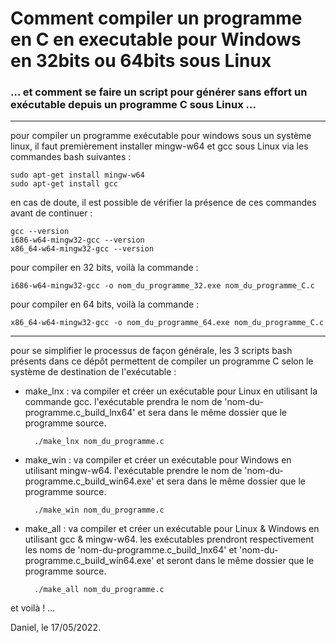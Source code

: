 # Comment compiler un programme en C en executable pour Windows en 32bits ou 64bits sous Linux
### ... et comment se faire un script pour générer sans effort un exécutable depuis un programme C sous Linux ...
-----

pour compiler un programme exécutable pour windows sous un système linux, il faut premièrement installer mingw-w64 et gcc sous Linux via les commandes bash suivantes :  
    
    sudo apt-get install mingw-w64
    sudo apt-get install gcc
    
en cas de doute, il est possible de vérifier la présence de ces commandes avant de continuer :

    gcc --version
    i686-w64-mingw32-gcc --version
    x86_64-w64-mingw32-gcc --version

pour compiler en 32 bits, voilà la commande :  
    
    i686-w64-mingw32-gcc -o nom_du_programme_32.exe nom_du_programme_C.c

pour compiler en 64 bits, voilà la commande :  
    
    x86_64-w64-mingw32-gcc -o nom_du_programme_64.exe nom_du_programme_C.c

-----

pour se simplifier le processus de façon générale, les 3 scripts bash présents dans ce dépôt permettent de compiler un programme C selon le système de destination de l'exécutable :  
- make_lnx : va compiler et créer un exécutable pour Linux en utilisant la commande gcc. l'exécutable prendra le nom de 'nom-du-programme.c_build_lnx64' et sera dans le même dossier que le programme source.  
    
        ./make_lnx nom_du_programme.c
    
- make_win : va compiler et créer un exécutable pour Windows en utilisant mingw-w64. l'exécutable prendre le nom de 'nom-du-programme.c_build_win64.exe' et sera dans le même dossier que le programme source.  
    
        ./make_win nom_du_programme.c
    
- make_all : va compiler et créer un exécutable pour Linux & Windows en utilisant gcc & mingw-w64. les exécutables prendront respectivement les noms de 'nom-du-programme.c_build_lnx64' et 'nom-du-programme.c_build_win64.exe' et seront dans le même dossier que le programme source.

        ./make_all nom_du_programme.c

et voilà ! ...  

Daniel, le 17/05/2022.  

